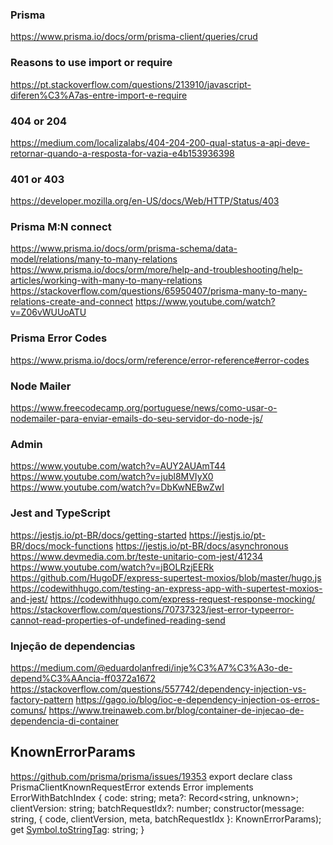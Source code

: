 ### Prisma

https://www.prisma.io/docs/orm/prisma-client/queries/crud

### Reasons to use import or require

https://pt.stackoverflow.com/questions/213910/javascript-diferen%C3%A7as-entre-import-e-require

### 404 or 204

https://medium.com/localizalabs/404-204-200-qual-status-a-api-deve-retornar-quando-a-resposta-for-vazia-e4b153936398

### 401 or 403

https://developer.mozilla.org/en-US/docs/Web/HTTP/Status/403

### Prisma M:N connect

https://www.prisma.io/docs/orm/prisma-schema/data-model/relations/many-to-many-relations
https://www.prisma.io/docs/orm/more/help-and-troubleshooting/help-articles/working-with-many-to-many-relations
https://stackoverflow.com/questions/65950407/prisma-many-to-many-relations-create-and-connect
https://www.youtube.com/watch?v=Z06vWUUoATU

### Prisma Error Codes
https://www.prisma.io/docs/orm/reference/error-reference#error-codes

### Node Mailer
https://www.freecodecamp.org/portuguese/news/como-usar-o-nodemailer-para-enviar-emails-do-seu-servidor-do-node-js/

### Admin
https://www.youtube.com/watch?v=AUY2AUAmT44
https://www.youtube.com/watch?v=jubl8MVIyX0
https://www.youtube.com/watch?v=DbKwNEBwZwI

### Jest and TypeScript
https://jestjs.io/pt-BR/docs/getting-started
https://jestjs.io/pt-BR/docs/mock-functions
https://jestjs.io/pt-BR/docs/asynchronous
https://www.devmedia.com.br/teste-unitario-com-jest/41234
https://www.youtube.com/watch?v=jBOLRzjEERk
https://github.com/HugoDF/express-supertest-moxios/blob/master/hugo.js
https://codewithhugo.com/testing-an-express-app-with-supertest-moxios-and-jest/
https://codewithhugo.com/express-request-response-mocking/
https://stackoverflow.com/questions/70737323/jest-error-typeerror-cannot-read-properties-of-undefined-reading-send

### Injeção de dependencias
https://medium.com/@eduardolanfredi/inje%C3%A7%C3%A3o-de-depend%C3%AAncia-ff0372a1672
https://stackoverflow.com/questions/557742/dependency-injection-vs-factory-pattern
https://gago.io/blog/ioc-e-dependency-injection-os-erros-comuns/
https://www.treinaweb.com.br/blog/container-de-injecao-de-dependencia-di-container

## KnownErrorParams 
https://github.com/prisma/prisma/issues/19353
export declare class PrismaClientKnownRequestError extends Error implements ErrorWithBatchIndex {
    code: string;
    meta?: Record<string, unknown>;
    clientVersion: string;
    batchRequestIdx?: number;
    constructor(message: string, { code, clientVersion, meta, batchRequestIdx }: KnownErrorParams);
    get [Symbol.toStringTag](): string;
}